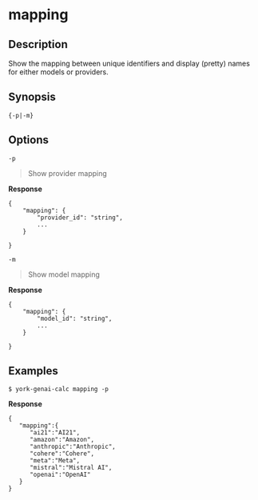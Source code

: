 # mapping

## Description
Show the mapping between unique identifiers and display (pretty) names for either models or providers.

## Synopsis

```
{-p|-m}
```

## Options

`-p`  
> Show provider mapping  

**Response**
```
{
    "mapping": {
        "provider_id": "string",
        ...
    }
    
}
```

`-m`  
> Show model mapping

**Response**
```
{
    "mapping": {
        "model_id": "string",
        ...
    }
    
}
```
## Examples

`$ york-genai-calc mapping -p`

**Response**
```
{
   "mapping":{
      "ai21":"AI21",
      "amazon":"Amazon",
      "anthropic":"Anthropic",
      "cohere":"Cohere",
      "meta":"Meta",
      "mistral":"Mistral AI",
      "openai":"OpenAI"
   }
}
```